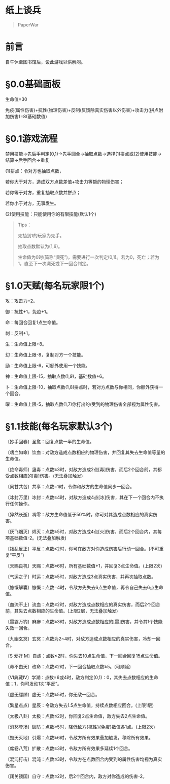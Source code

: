 # 纸上谈兵

> PaperWar
>

# 前言

自午休至图书馆后，设此游戏以供解闷。

# §0.0基础面板

生命值=30

免疫(属性伤害)+抗性(物理伤害)+反制(反馈除真实伤害以外伤害)+攻击力(拼点附加伤害)=8(基础数值)

# §0.1游戏流程

禁用技能→先后手判定(0,1)→先手回合→抽取点数→选择(1)拼点或(2)使用技能→结算→后手回合→重复

(1)拼点：令对方也抽取点数，

若你大于对方，造成双方点数差值+攻击力等额的物理伤害；

若你等于对方，重复抽取点数并拼点；

若你小于对方，无事发生。

(2)使用技能：只能使用你的有限技能(默认1个)

> Tips：
>
> 先抽到1的玩家为先手。
>
>抽取点数默认为(1,6)。
> 
> 生命值为0时(简称“濒死”)，需要进行一次判定(0,1)。若为0，死亡；若为1，直至下一次濒死或下一回合判定。

# §1.0天赋(每名玩家限1个)

攻：攻击力+2。

御：抗性+1，免疫+1。

命：每回合回复1点生命值。

刺：反制+1。

生：生命值上限+8。

幻：生命值上限-8，复制对方一个技能。

励：生命值上限-6，可额外使用一个技能。

神：生命值上限-15，抽取点数(1,9)，基础数值+6。

卜：生命值上限-10，抽取点数(1,8)拼点时，若对方点数与你相同，你额外获得一个回合。

曜：生命值上限-5，抽取点数(1,7)你打出的/受到的物理伤害全部视为属性伤害。

# §1.1技能(每名玩家默认3个)

〔妙手回春〕圣愈：回复点数一半的生命值。

〔嗜血如命〕饮血：对敌方造成点数相应的物理伤害，并回复其失去生命值等量的生命值。

〔绝命毒师〕蛊毒：点数≥3时，对敌方造成2点[毒]伤害，而后2个回合前，其都受点数相应的[毒]伤害。(无法叠加触发)

〔同甘共苦〕共享：点数=1时，令你和敌方的生命值同步一回合。

〔冰封万里〕冰封：点数≥4时，对敌方造成4点[冰]伤害，其在下一个回合内不执行任何操作。

〔猝然长逝〕凋零：敌方生命值低于50%时，你可对其造成点数相应的真实伤害。

〔灰飞烟灭〕烬灭：点数≥5时，对敌方造成4点[火]伤害，而后2个回合内，其每项基础数值-2。(无法叠加触发)

〔拨乱反正〕平反：点数≤2时，你可在敌方对你造成伤害后行动一回合。(不可重复“平反”)

〔天赐良机〕天赐：点数≥6时，所有基础数值+1，并回复3点生命值。(上限2次)

〔气运之子〕时运：点数≥5时，对敌方造成3点真实伤害，并再次抽取点数。

〔慷慨解囊〕慷慨：点数=4时，令敌方先失去6点生命值，再令自己失去6点生命值。

〔血流不止〕流血：点数≤2时，对敌方造成点数相应的真实伤害，而后2个回合前，其失去点数相应的生命值。(上限2层，无法叠加触发)

〔雷霆万钧〕麻痹：点数≥3时，对敌方造成点数相应的[雷]伤害，并令其1个技能失效一回合。

〔九幽玄冥〕玄冥：点数为2~4时，对敌方造成点数相应的真实伤害，冷却一回合。

〔S 爱好 M〕自虐：点数≤2时，你失去10点生命值，下一回合回复15点生命值。

〔命不由天〕改命：点数≤2时，下一回合抽取点数≥5。(可顺延)

〔Ⅵ典藏Ⅳ〕学潮：点数=6或4时，敌方判定(0,1)：0，其失去点数相应的生命值；1，你可发动1次“平反”。

〔虚无缥缈〕虚无：点数≥5时，你无敌一回合。

〔繁星点点〕星辰：令敌方失去1.5点生命值，持续点数相应回合。(上限1层)

〔太极八卦〕太极：点数≤2时，你回复2点生命值，敌方失去2点生命值。

〔消愁登场〕破防：点数≥5时，降低敌方{抗性}{免疫}数值各1点。(上限2次)

〔毁天灭地〕引爆：点数≥6时，令敌方所有效果叠加触发，移除所有效果。

〔席卷八荒〕扩散：点数≥3时，令敌方所有效果多延续1个回合。

〔混沌打击〕混沌：点数≤3时，令敌方在点数回合内受到的属性伤害均视为真实伤害。

〔闭关锁国〕自守：点数≤2时，后2个回合内，敌方对你造成的伤害-2。
